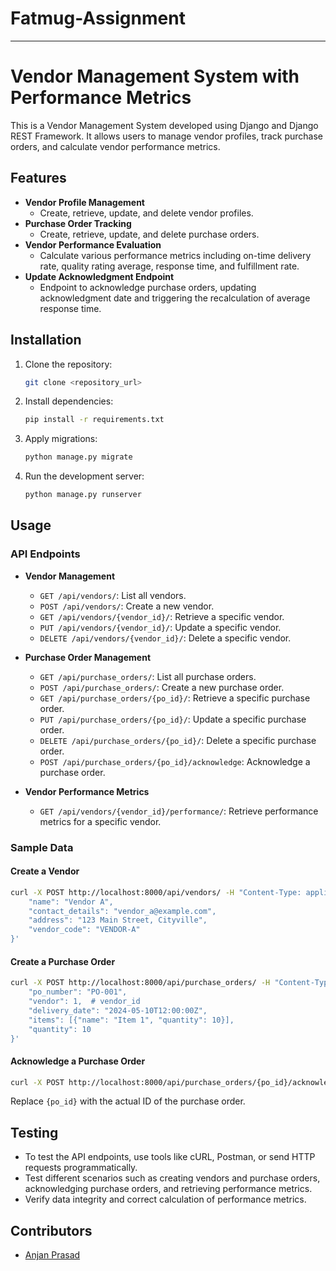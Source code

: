 # Fatmug-Assignment


---

# Vendor Management System with Performance Metrics

This is a Vendor Management System developed using Django and Django REST Framework. It allows users to manage vendor profiles, track purchase orders, and calculate vendor performance metrics.

## Features

- **Vendor Profile Management**
  - Create, retrieve, update, and delete vendor profiles.
- **Purchase Order Tracking**
  - Create, retrieve, update, and delete purchase orders.
- **Vendor Performance Evaluation**
  - Calculate various performance metrics including on-time delivery rate, quality rating average, response time, and fulfillment rate.
- **Update Acknowledgment Endpoint**
  - Endpoint to acknowledge purchase orders, updating acknowledgment date and triggering the recalculation of average response time.

## Installation

1. Clone the repository:

    ```bash
    git clone <repository_url>
    ```

2. Install dependencies:

    ```bash
    pip install -r requirements.txt
    ```

3. Apply migrations:

    ```bash
    python manage.py migrate
    ```

4. Run the development server:

    ```bash
    python manage.py runserver
    ```

## Usage

### API Endpoints

- **Vendor Management**
  - `GET /api/vendors/`: List all vendors.
  - `POST /api/vendors/`: Create a new vendor.
  - `GET /api/vendors/{vendor_id}/`: Retrieve a specific vendor.
  - `PUT /api/vendors/{vendor_id}/`: Update a specific vendor.
  - `DELETE /api/vendors/{vendor_id}/`: Delete a specific vendor.

- **Purchase Order Management**
  - `GET /api/purchase_orders/`: List all purchase orders.
  - `POST /api/purchase_orders/`: Create a new purchase order.
  - `GET /api/purchase_orders/{po_id}/`: Retrieve a specific purchase order.
  - `PUT /api/purchase_orders/{po_id}/`: Update a specific purchase order.
  - `DELETE /api/purchase_orders/{po_id}/`: Delete a specific purchase order.
  - `POST /api/purchase_orders/{po_id}/acknowledge`: Acknowledge a purchase order.

- **Vendor Performance Metrics**
  - `GET /api/vendors/{vendor_id}/performance/`: Retrieve performance metrics for a specific vendor.

### Sample Data

#### Create a Vendor

```bash
curl -X POST http://localhost:8000/api/vendors/ -H "Content-Type: application/json" -d '{
    "name": "Vendor A",
    "contact_details": "vendor_a@example.com",
    "address": "123 Main Street, Cityville",
    "vendor_code": "VENDOR-A"
}'
```

#### Create a Purchase Order

```bash
curl -X POST http://localhost:8000/api/purchase_orders/ -H "Content-Type: application/json" -d '{
    "po_number": "PO-001",
    "vendor": 1,  # vendor_id
    "delivery_date": "2024-05-10T12:00:00Z",
    "items": [{"name": "Item 1", "quantity": 10}],
    "quantity": 10
}'
```

#### Acknowledge a Purchase Order

```bash
curl -X POST http://localhost:8000/api/purchase_orders/{po_id}/acknowledge -H "Content-Type: application/json"
```

Replace `{po_id}` with the actual ID of the purchase order.

## Testing

- To test the API endpoints, use tools like cURL, Postman, or send HTTP requests programmatically.
- Test different scenarios such as creating vendors and purchase orders, acknowledging purchase orders, and retrieving performance metrics.
- Verify data integrity and correct calculation of performance metrics.

## Contributors

- [Anjan Prasad](https://github.com/anjanprasad112)

